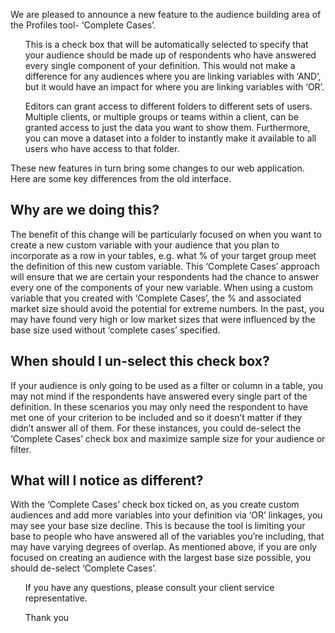 <p>We are pleased to announce a new feature to the audience building area of the Profiles tool- ‘Complete Cases’. </p>

<ul>
<p>This is a check box that will be automatically selected to specify that your audience should be made up of respondents who have answered every single component of your definition. This would not make a difference for any audiences where you are linking variables with ‘AND’, but it would have an impact for where you are linking variables with ‘OR’.</p>

<p>Editors can grant access to different folders to different sets of users. Multiple clients, or multiple groups or teams within a client, can be granted access to just the data you want to show them. Furthermore, you can move a dataset into a folder to instantly make it available to all users who have access to that folder.</p>
</ul>

<p>These new features in turn bring some changes to our web application. Here are some key differences from the old interface.</p>

<h2 id="why">Why are we doing this?</h2>

<p>The benefit of this change will be particularly focused on when you want to create a new custom variable with your audience that you plan to incorporate as a row in your tables, e.g. what % of your target group meet the definition of this new custom variable. This ‘Complete Cases’ approach will ensure that we are certain your respondents had the chance to answer every one of the components of your new variable. 
When using a custom variable that you created with ‘Complete Cases’, the % and associated market size should avoid the potential for extreme numbers. In the past, you may have found very high or low market sizes that were influenced by the base size used without ‘complete cases’ specified. 
</p>


<h2 id="when">When should I un-select this check box?</h2>

<p>If your audience is only going to be used as a filter or column in a table, you may not mind if the respondents have answered every single part of the definition. In these scenarios you may only need the respondent to have met one of your criterion to be included and so it doesn’t matter if they didn’t answer all of them. For these instances, you could de-select the ‘Complete Cases’ check box and maximize sample size for your audience or filter.</p>

<h2 id="what">What will I notice as different?</h2>

<p>With the ‘Complete Cases’ check box ticked on, as you create custom audiences and add more variables into your definition via ‘OR’ linkages, you may see your base size decline. This is because the tool is limiting your base to people who have answered all of the variables you’re including, that may have varying degrees of overlap. As mentioned above, if you are only focused on creating an audience with the largest base size possible, you should de-select ‘Complete Cases’.</p>

<ul><p> If you have any questions, please consult your client service representative. </ul></p>

<ul><p> Thank you</ul></p>
